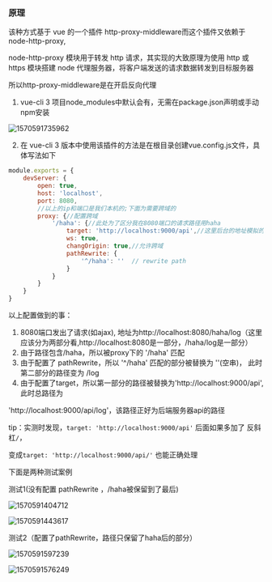 ### 原理

该种方式基于 vue 的一个插件 http-proxy-middleware而这个插件又依赖于node-http-proxy, 

node-http-proxy 模块用于转发 http 请求，其实现的大致原理为使用 http 或 https 模块搭建 node 代理服务器，将客户端发送的请求数据转发到目标服务器

所以http-proxy-middleware是在开启反向代理



1. vue-cli 3 项目node_modules中默认会有，无需在package.json声明或手动npm安装

![1570591735962](C:\Users\Administrator\AppData\Roaming\Typora\typora-user-images\1570591735962.png)

2. 在 vue-cli 3 版本中使用该插件的方法是在根目录创建vue.config.js文件，具体写法如下

```js
module.exports = {
    devServer: {
        open: true,
        host: 'localhost',
        port: 8080,
        //以上的ip和端口是我们本机的;下面为需要跨域的
        proxy: {//配置跨域
            '/haha': {//此处为了区分我在8080端口的请求路径用haha
                target: 'http://localhost:9000/api',//这里后台的地址模拟的;应该填写你们真实的后台接口
                ws: true,
                changOrigin: true,//允许跨域
                pathRewrite: {
                    '^/haha': ''  // rewrite path
                }
            }
        }
    }
}
```

以上配置做到的事：

1. 8080端口发出了请求(如ajax), 地址为http://localhost:8080/haha/log（这里应该分为两部分看,http://localhost:8080是一部分，/haha/log是一部分）
2. 由于路径包含/haha，所以被proxy下的 '/haha' 匹配
3. 由于配置了 pathRewrite，所以 '^/haha' 匹配的部分被替换为 ''(空串)， 此时第二部分的路径变为 /log
4. 由于配置了target，所以第一部分的路径被替换为'http://localhost:9000/api',此时总路径为

'http://localhost:9000/api/log'，该路径正好为后端服务器api的路径

tip：实测时发现，`target: 'http://localhost:9000/api'` 后面如果多加了 反斜杠`/`，

变成`target: 'http://localhost:9000/api/'` 也能正确处理



下面是两种测试案例

测试1(没有配置 pathRewrite ，/haha被保留到了最后)


![1570591404712](C:\Users\Administrator\AppData\Roaming\Typora\typora-user-images\1570591404712.png)

![1570591443617](C:\Users\Administrator\AppData\Roaming\Typora\typora-user-images\1570591443617.png)





测试2（配置了pathRewrite，路径只保留了haha后的部分）

![1570591597239](C:\Users\Administrator\AppData\Roaming\Typora\typora-user-images\1570591597239.png)

![1570591576249](C:\Users\Administrator\AppData\Roaming\Typora\typora-user-images\1570591576249.png)